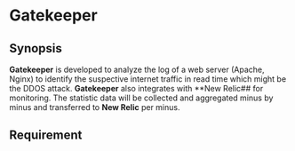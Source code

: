 Gatekeeper
==========

## Synopsis

**Gatekeeper** is developed to analyze the log of a web server (Apache, Nginx) to identify the suspective internet traffic in read time which might be the DDOS attack.  **Gatekeeper** also integrates with **New Relic## for monitoring.  The statistic data will be collected and aggregated minus by minus and transferred to **New Relic** per minus.

## Requirement
